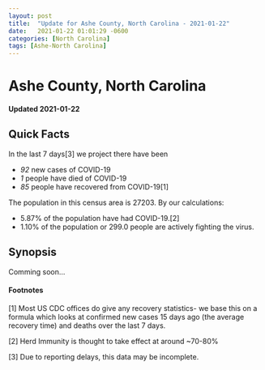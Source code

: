 ```yaml
---
layout: post
title:  "Update for Ashe County, North Carolina - 2021-01-22"
date:   2021-01-22 01:01:29 -0600
categories: [North Carolina]
tags: [Ashe-North Carolina]
---
```


# Ashe County, North Carolina
#### Updated 2021-01-22

## Quick Facts

In the last 7 days[3] we project there have been
- *92* new cases of COVID-19
- *1* people have died of COVID-19
- *85* people have recovered from COVID-19[1]

The population in this census area is 27203. By our calculations:
- 5.87% of the population have had COVID-19.[2]
- 1.10% of the population or 299.0 people are actively fighting the virus.

## Synopsis

Comming soon...


#### Footnotes

[1] Most US CDC offices do give any recovery statistics- we base this on a formula which looks at confirmed new cases
15 days ago (the average recovery time) and deaths over the last 7 days.

[2] Herd Immunity is thought to take effect at around ~70-80%

[3] Due to reporting delays, this data may be incomplete.
 
    